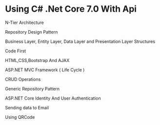 # Using C# .Net Core 7.0 With Api

N-Tier Architecture

Repository Design Pattern

Business Layer, Entity Layer, Data Layer and Presentation Layer Structures

Code First

HTML,CSS,Bootstrap And AJAX

ASP.NET MVC Framework ( Life Cycle ) 

CRUD Operations

Generic Repository Pattern

ASP.NET Core Identity And User Authentication

Sending data to Email

Using QRCode 
